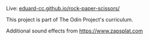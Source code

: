 Live: [eduard-cc.github.io/rock-paper-scissors/](https://eduard-cc.github.io/rock-paper-scissors/)

This project is part of The Odin Project's curriculum.

Additional sound effects from https://www.zapsplat.com